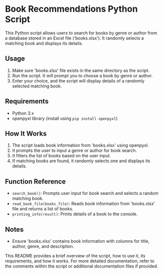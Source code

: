 # Book Recommendations Python Script

This Python script allows users to search for books by genre or author from a database stored in an Excel file ('books.xlsx'). It randomly selects a matching book and displays its details.

## Usage
1. Make sure 'books.xlsx' file exists in the same directory as the script.
2. Run the script. It will prompt you to choose a book by genre or author.
3. Enter your choice, and the script will display details of a randomly selected matching book.

## Requirements
- Python 3.x
- openpyxl library (install using `pip install openpyxl`)

## How It Works
1. The script loads book information from 'books.xlsx' using openpyxl.
2. It prompts the user to input a genre or author for book search.
3. It filters the list of books based on the user input.
4. If matching books are found, it randomly selects one and displays its details.

## Function Reference
- `search_book()`: Prompts user input for book search and selects a random matching book.
- `read_book_file(books_file)`: Reads book information from 'books.xlsx' file and returns a list of books.
- `printing_info(result)`: Prints details of a book to the console.

## Notes
- Ensure 'books.xlsx' contains book information with columns for title, author, genre, and description.

This README provides a brief overview of the script, how to use it, its requirements, and how it works. For more detailed documentation, refer to the comments within the script or additional documentation files if provided.
